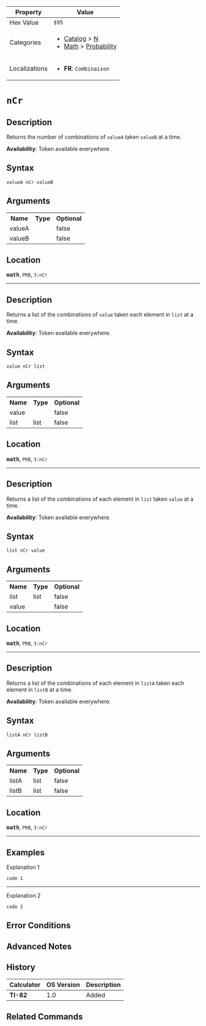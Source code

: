 | Property      | Value |
|---------------|-------|
| Hex Value     | `$95`|
| Categories    | <ul><li>[Catalog](<../categories/Catalog.md>) > [N](<../categories/Catalog.md#N>)</li><li>[Math](<../categories/Math.md>) > [Probability](<../categories/Math.md#Probability>)</li></ul> |
| Localizations | <ul><li><b>FR</b>: `Combinaison `</li></ul> |

# ` nCr `

## Description
Returns the number of combinations of `valueA` taken `valueB` at a time.


<b>Availability</b>: Token available everywhere.

## Syntax
`valueA nCr valueB`

## Arguments
<table>
<tr><th>Name</th><th>Type</th><th>Optional</th></tr>

<tr><td>valueA</td><td></td><td>false</td></tr>

<tr><td>valueB</td><td></td><td>false</td></tr>

</table>

## Location
<tt><kbd><b>math</b></kbd></tt>, `PRB`, `3:nCr`
<hr>

## Description
Returns a list of the combinations of `value` taken each element in `list` at a time.


<b>Availability</b>: Token available everywhere.

## Syntax
`value nCr list`

## Arguments
<table>
<tr><th>Name</th><th>Type</th><th>Optional</th></tr>

<tr><td>value</td><td></td><td>false</td></tr>

<tr><td>list</td><td>list</td><td>false</td></tr>

</table>

## Location
<tt><kbd><b>math</b></kbd></tt>, `PRB`, `3:nCr`
<hr>

## Description
Returns a list of the combinations of each element in `list` taken `value` at a time.


<b>Availability</b>: Token available everywhere.

## Syntax
`list nCr value`

## Arguments
<table>
<tr><th>Name</th><th>Type</th><th>Optional</th></tr>

<tr><td>list</td><td>list</td><td>false</td></tr>

<tr><td>value</td><td></td><td>false</td></tr>

</table>

## Location
<tt><kbd><b>math</b></kbd></tt>, `PRB`, `3:nCr`
<hr>

## Description
Returns a list of the combinations of each element in `listA` taken each element in `listB` at a time.


<b>Availability</b>: Token available everywhere.

## Syntax
`listA nCr listB`

## Arguments
<table>
<tr><th>Name</th><th>Type</th><th>Optional</th></tr>

<tr><td>listA</td><td>list</td><td>false</td></tr>

<tr><td>listB</td><td>list</td><td>false</td></tr>

</table>

## Location
<tt><kbd><b>math</b></kbd></tt>, `PRB`, `3:nCr`
<hr>

## Examples

Explanation 1
```ti-basic
code 1
```
---
Explanation 2
```ti-basic
code 2
```

## Error Conditions


## Advanced Notes


## History
| Calculator | OS Version | Description |
|------------|------------|-------------|
| <b>TI-82</b> | 1.0 | Added

## Related Commands

    